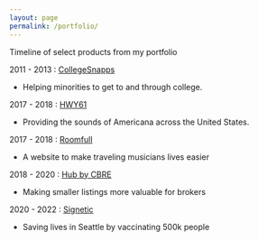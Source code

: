 ```yaml
---
layout: page
permalink: /portfolio/
---
```

Timeline of select products from my portfolio

2011 - 2013 : [CollegeSnapps](/portfolio/projects/collegesnapps.html)
* Helping minorities to get to and through college.

2017 - 2018 : [HWY61](/portfolio/projects/hwy61.html)
* Providing the sounds of Americana across the United States.

2017 - 2018 : [Roomfull](/portfolio/projects/roomfull.html)
* A website to make traveling musicians lives easier

2018 - 2020 : [Hub by CBRE](/portfolio/projects/hub.html)
* Making smaller listings more valuable for brokers

2020 - 2022 : [Signetic](/portfolio/projects/signetic.html)
* Saving lives in Seattle by vaccinating 500k people
